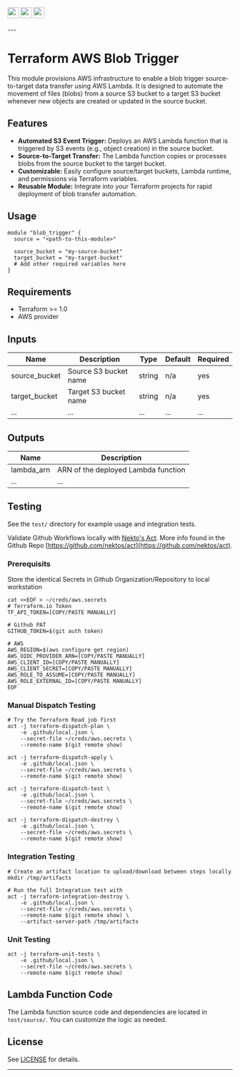 <p float="left">
  <img id="b-0" src="https://img.shields.io/badge/terraform-%235835CC.svg?style=for-the-badge&logo=terraform&logoColor=white" height="25px"/>
  <img id="b-1" src="https://img.shields.io/badge/Amazon_AWS-FF9900?style=for-the-badge&logo=amazonaws&logoColor=white" height="25px"/>
  <img id="b-2" src="https://img.shields.io/github/actions/workflow/status/sim-parables/terraform-aws-blob-trigger/tf-integration-test.yml?style=flat&logo=github&label=CD%20(August%202025)" height="25px"/>
</p>
---

# Terraform AWS Blob Trigger

This module provisions AWS infrastructure to enable a blob trigger source-to-target data transfer using AWS Lambda. It is designed to automate the movement of files (blobs) from a source S3 bucket to a target S3 bucket whenever new objects are created or updated in the source bucket.

## Features
- **Automated S3 Event Trigger:** Deploys an AWS Lambda function that is triggered by S3 events (e.g., object creation) in the source bucket.
- **Source-to-Target Transfer:** The Lambda function copies or processes blobs from the source bucket to the target bucket.
- **Customizable:** Easily configure source/target buckets, Lambda runtime, and permissions via Terraform variables.
- **Reusable Module:** Integrate into your Terraform projects for rapid deployment of blob transfer automation.

## Usage

```hcl
module "blob_trigger" {
  source = "<path-to-this-module>"

  source_bucket = "my-source-bucket"
  target_bucket = "my-target-bucket"
  # Add other required variables here
}
```

## Requirements
- Terraform >= 1.0
- AWS provider

## Inputs
| Name           | Description                        | Type   | Default | Required |
|----------------|------------------------------------|--------|---------|----------|
| source_bucket  | Source S3 bucket name              | string | n/a     | yes      |
| target_bucket  | Target S3 bucket name              | string | n/a     | yes      |
| ...            | ...                                | ...    | ...     | ...      |

## Outputs
| Name           | Description                        |
|----------------|------------------------------------|
| lambda_arn     | ARN of the deployed Lambda function |
| ...            | ...                                |

## Testing
See the `test/` directory for example usage and integration tests.

Validate Github Workflows locally with [Nekto's Act](https://nektosact.com/introduction.html). More info found in the Github Repo [https://github.com/nektos/act](https://github.com/nektos/act).

### Prerequisits

Store the identical Secrets in Github Organization/Repository to local workstation

```
cat <<EOF > ~/creds/aws.secrets
# Terraform.io Token
TF_API_TOKEN=[COPY/PASTE MANUALLY]

# Github PAT
GITHUB_TOKEN=$(git auth token)

# AWS
AWS_REGION=$(aws configure get region)
AWS_OIDC_PROVIDER_ARN=[COPY/PASTE MANUALLY]
AWS_CLIENT_ID=[COPY/PASTE MANUALLY]
AWS_CLIENT_SECRET=[COPY/PASTE MANUALLY]
AWS_ROLE_TO_ASSUME=[COPY/PASTE MANUALLY]
AWS_ROLE_EXTERNAL_ID=[COPY/PASTE MANUALLY]
EOF
```

### Manual Dispatch Testing

```
# Try the Terraform Read job first
act -j terraform-dispatch-plan \
    -e .github/local.json \
    --secret-file ~/creds/aws.secrets \
    --remote-name $(git remote show)

act -j terraform-dispatch-apply \
    -e .github/local.json \
    --secret-file ~/creds/aws.secrets \
    --remote-name $(git remote show)

act -j terraform-dispatch-test \
    -e .github/local.json \
    --secret-file ~/creds/aws.secrets \
    --remote-name $(git remote show)

act -j terraform-dispatch-destroy \
    -e .github/local.json \
    --secret-file ~/creds/aws.secrets \
    --remote-name $(git remote show)
```

### Integration Testing

```
# Create an artifact location to upload/download between steps locally
mkdir /tmp/artifacts

# Run the full Integration test with
act -j terraform-integration-destroy \
    -e .github/local.json \
    --secret-file ~/creds/aws.secrets \
    --remote-name $(git remote show) \
    --artifact-server-path /tmp/artifacts
```

### Unit Testing

```
act -j terraform-unit-tests \
    -e .github/local.json \
    --secret-file ~/creds/aws.secrets \
    --remote-name $(git remote show)
```

## Lambda Function Code
The Lambda function source code and dependencies are located in `test/source/`. You can customize the logic as needed.

## License
See [LICENSE](LICENSE) for details.

---

